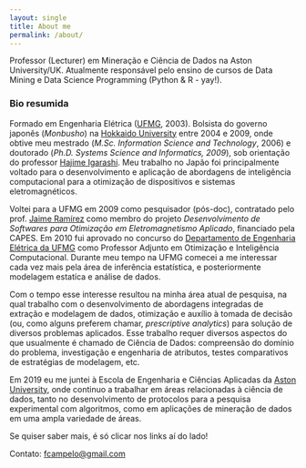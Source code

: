 ```yaml
---
layout: single
title: About me
permalink: /about/
---
```

Professor (Lecturer) em Mineração e Ciência de Dados na Aston University/UK. Atualmente responsável pelo ensino de cursos de Data Mining e Data Science Programming (Python & R - yay!).

### Bio resumida
Formado em Engenharia Elétrica ([UFMG](https://ufmg.br/), 2003). Bolsista do governo japonês (_Monbusho_) na [Hokkaido University](https://www.global.hokudai.ac.jp/) entre 2004 e 2009, onde obtive meu mestrado (_M.Sc. Information Science and Technology_, 2006) e doutorado (_Ph.D. Systems Science and Informatics, 2009_), sob orientação do professor [Hajime Igarashi](https://hbd.ist.hokudai.ac.jp/). Meu trabalho no Japão foi principalmente voltado para o desenvolvimento e aplicação de abordagens de inteligência computacional para a otimização de dispositivos e sistemas eletromagnéticos.

Voltei para a UFMG em 2009 como pesquisador (pós-doc), contratado pelo prof. [Jaime Ramírez](http://lattes.cnpq.br/6690275350395550) como membro do projeto _Desenvolvimento de Softwares para Otimização em Eletromagnetismo Aplicado_, financiado pela CAPES. Em 2010 fui aprovado no concurso do [Departamento de Engenharia Elétrica da UFMG](http://dee.ufmg.br/) como Professor Adjunto em Otimização e Inteligência Computacional. Durante meu tempo na UFMG comecei a me interessar cada vez mais pela área de inferência estatística, e posteriormente modelagem estatíca e análise de dados. 

Com o tempo esse interesse resultou na minha área atual de pesquisa, na qual trabalho com o desenvolvimento de abordagens integradas de extração e modelagem de dados, otimização e auxílio à tomada de decisão (ou, como alguns preferem chamar, _prescriptive analytics_) para solução de diversos problemas aplicados. Esse trabalho requer diversos aspectos do que usualmente é chamado de Ciência de Dados: compreensão do domínio do problema, investigação e engenharia de atributos, testes comparativos de estratégias de modelagem, etc.

Em 2019 eu me juntei à Escola de Engenharia e Ciências Aplicadas da [Aston University](http://aston.ac.uk/), onde continuo a trabalhar em áreas relacionadas à ciência de dados, tanto no desenvolvimento de protocolos para a pesquisa experimental com algoritmos, como em aplicações de mineração de dados em uma ampla variedade de áreas.

Se quiser saber mais, é só clicar nos links aí do lado!

Contato: [fcampelo@gmail.com](mailto:fcampelo@gmail.com)
